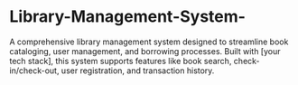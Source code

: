 # Library-Management-System-
A comprehensive library management system designed to streamline book cataloging, user management, and borrowing processes. Built with [your tech stack], this system supports features like book search, check-in/check-out, user registration, and transaction history. 
